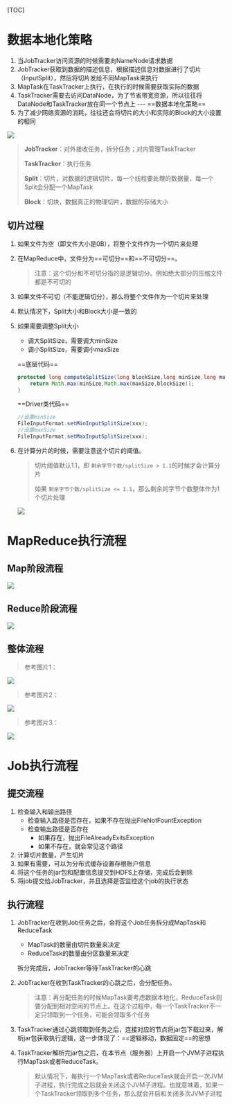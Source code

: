 [TOC]

# 数据本地化策略

1. 当JobTracker访问资源的时候需要向NameNode请求数据
2. JobTracker获取到数据的描述信息，根据描述信息对数据进行了切片（InputSplit），然后将切片发给不同MapTask来执行
3. MapTask在TaskTracker上执行，在执行的时候需要获取实际的数据
4. TaskTracker需要去访问DataNode，为了节省带宽资源，所以往往将DataNode和TaskTracker放在同一个节点上 --- ==数据本地化策略==
5. 为了减少网络资源的消耗，往往还会将切片的大小和实际的Block的大小设置的相同

![](https://note.youdao.com/yws/api/personal/file/17173E318E2B4371B758877A18A06F97?method=download&shareKey=a1df6a0bf2101c93b9f656d9d1963190)

> **JobTracker**：对外接收任务，拆分任务；对内管理TaskTracker
>
> **TaskTracker**：执行任务
>
> **Split**：切片，对数据的逻辑切片，每一个线程要处理的数据量，每一个Split会分配一个MapTask
>
> **Block**：切块，数据真正的物理切片，数据的存储大小



## 切片过程

1. 如果文件为空（即文件大小是0B），将整个文件作为一个切片来处理

2. 在MapReduce中，文件分为==可切分==和==不可切分==。

   > 注意：这个切分和不可切分指的是逻辑切分。例如绝大部分的压缩文件都是不可切的

3. 如果文件不可切（不能逻辑切分），那么将整个文件作为一个切片来处理

4. 默认情况下，Split大小和Block大小是一致的

5. 如果需要调整Split大小

   - 调大SplitSize，需要调大minSize
   - 调小SplitSize，需要调小maxSize

   ==底层代码==

   ```java
   protected long computeSplitSize(long blockSize,long minSize,long maxSize){
       return Math.max(minSize,Math.max(maxSize,blockSize));
   }
   ```

   ==Driver类代码==

   ```java
   //设置minSize
   FileInputFormat.setMinInputSplitSize(xxx);
   //设置maxSize
   FileInputFormat.setMaxInputSplitSize(xxx);
   ```

6. 在计算分片的时候，需要注意这个切片的阈值。

   > 切片阈值默认1.1，即 `剩余字节个数/splitSize > 1.1`的时候才会计算分片
   >
   > 如果 `剩余字节个数/splitSize <= 1.1`，那么剩余的字节个数整体作为1个切片处理

   ![](https://note.youdao.com/yws/api/personal/file/C8C973BD7DE84C648F60363B2AFE96E2?method=download&shareKey=161a1da508270400db2e40c20437d9a8)



# MapReduce执行流程

## Map阶段流程

![](https://note.youdao.com/yws/api/personal/file/0B2A229F26694314B5E1590525C03905?method=download&shareKey=a524df4374707d9b02b8ef2117c55f67)



## Reduce阶段流程

![](https://note.youdao.com/yws/api/personal/file/9195DF42DE4B47AD916AD54E0459E7B2?method=download&shareKey=35916c07cad94bee8d1b87a7a722adb3)



## 整体流程

> 参考图片1：

![](https://note.youdao.com/yws/api/personal/file/038E1E905A524A5A872BE484AB88D8A8?method=download&shareKey=9e08c06c4351aa88ae8f7c6c0b9e6f8a)

 

> 参考图片2：

![](https://note.youdao.com/yws/api/personal/file/7AC16D7EB04A47F0B0BDF267CD3E4583?method=download&shareKey=1c9aa210785d24e6460657fad61750a7)



> 参考图片3：

![](https://note.youdao.com/yws/api/personal/file/D4117E0547BA4567AB9EBB657C3C35E5?method=download&shareKey=c7c8a3e6326a1a92f1075d5c03d8e978)



# Job执行流程

## 提交流程

1. 检查输入和输出路径
   - 检查输入路径是否存在，如果不存在抛出FileNotFountException
   - 检查输出路径是否存在
     - 如果存在，抛出FileAlreadyExitsException
     - 如果不存在，就会常见这个路径
2. 计算切片数量，产生切片
3. 如果有需要，可以为分布式缓存设置存根账户信息
4. 将这个任务的jar包和配置信息提交到HDFS上存储，完成后会删除
5. 将job提交给JobTracker，并且选择是否监控这个job的执行状态

## 执行流程

1. JobTracker在收到Job任务之后，会将这个Job任务拆分成MapTask和ReduceTask

   - MapTask的数量由切片数量来决定
   - ReduceTask的数量由分区数量来决定

   拆分完成后，JobTracker等待TaskTracker的心跳

2. JobTracker在收到TaskTracker的心跳之后，会分配任务。

   > 注意：再分配任务的时候MapTask要考虑数据本地化，ReduceTask则要分配到相对空闲的节点上。在这个过程中，每一个TaskTracker不一定只领取到一个任务，可能会领取多个任务

3. TaskTracker通过心跳领取到任务之后，连接对应的节点将jar包下载过来，解析jar包获取执行逻辑，这一步体现了：==逻辑移动，数据固定==的思想

4. TaskTracker解析完jar包之后，在本节点（服务器）上开启一个JVM子进程执行MapTask或者ReduceTask。

   > 默认情况下，每执行一个MapTask或者ReduceTask就会开启一次JVM子进程，执行完成之后就会关闭这个JVM子进程。也就意味着，如果一个TaskTracker领取到多个任务，那么就会开启和关闭多次JVM子进程
